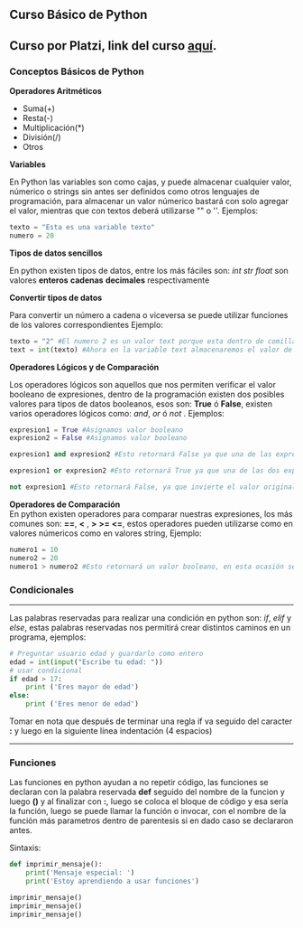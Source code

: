 ## Curso Básico de Python  


Curso por Platzi, link del curso [aquí](https://platzi.com/clases/python/).
---
### Conceptos Básicos de Python  


**Operadores Aritméticos**  
- Suma(+)  
- Resta(-)  
- Multiplicación(*)  
- División(/)  
- Otros  


**Variables**  


En Python las variables son como cajas, y puede almacenar cualquier valor, númerico o strings sin antes ser definidos como otros lenguajes de programación, para almacenar un valor númerico bastará con solo agregar el valor, mientras que con textos deberá utilizarse "" o ''. Ejemplos:  

```python
texto = "Esta es una variable texto"
numero = 20
```  

**Tipos de datos sencillos**  

En python existen tipos de datos, entre los más fáciles son: *int* *str* *float* son valores **enteros** **cadenas** **decimales** respectivamente  

**Convertir tipos de datos**  

Para convertir un número a cadena o viceversa se puede utilizar funciones de los valores correspondientes Ejemplo:  

```python
texto = "2" #El numero 2 es un valor text porque esta dentro de comillas
text = int(texto) #Ahora en la variable text almacenaremos el valor de texto en valor entero
```  

**Operadores Lógicos y de Comparación**  


Los operadores lógicos son aquellos que nos permiten verificar el valor booleano de expresiones, dentro de la programación existen dos posibles valores para tipos de datos booleanos, esos son: **True** ó **False**, existen varios operadores lógicos como: *and*, *or* ó *not* . Ejemplos:  

```python
expresion1 = True #Asignamos valor booleano
expresion2 = False #Asignamos valor booleano

expresion1 and expresion2 #Esto retornará False ya que una de las expresiones es falsa, hace que toda la expresión sea falsa

expresion1 or expresion2 #Esto retornará True ya que una de las dos expresiones es verdadera

not expresion1 #Esto retornará False, ya que invierte el valor original booleano a su contraparte
```   


**Operadores de Comparación**  
En python existen operadores para comparar nuestras expresiones, los más comunes son: **==**, **<** , **>** **>=** **<=**, estos operadores pueden utilizarse como en valores númericos como en valores string, Ejemplo: 

```python
numero1 = 10
numero2 = 20
numero1 > numero2 #Esto retornará un valor booleano, en esta ocasión será, falso ya que 10 no es mayor a 20
```  

### Condicionales  


---  

Las palabras reservadas para realizar una condición en python son: *if*, *elif* y *else*, estas palabras reservadas nos permitirá crear distintos caminos en un programa, ejemplos: 

```python
# Preguntar usuario edad y guardarlo como entero
edad = int(input("Escribe tu edad: "))
# usar condicional
if edad > 17:
    print ('Eres mayor de edad')
else:
    print ('Eres menor de edad')
``` 

Tomar en nota que después de terminar una regla if va seguido del caracter **:** y luego en la siguiente línea indentación (4 espacios)  

---  


### Funciones

Las funciones en python ayudan a no repetir código, las funciones se declaran con la palabra reservada **def** seguido del nombre de la funcion y luego **()** y al finalizar con **:**, luego se coloca el bloque de código y esa sería la función, luego se puede llamar la función o invocar, con el nombre de la función más parametros dentro de parentesis si en dado caso se declararon antes.

Sintaxis:
```python
def imprimir_mensaje():
    print('Mensaje especial: ')
    print('Estoy aprendiendo a usar funciones')

imprimir_mensaje()
imprimir_mensaje()
imprimir_mensaje()
```   




